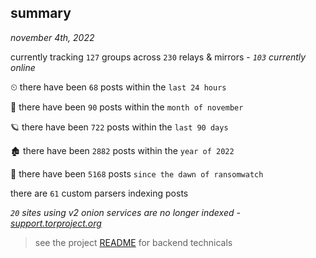 
## summary
_november 4th, 2022_

currently tracking `127` groups across `230` relays & mirrors - _`103` currently online_

⏲ there have been `68` posts within the `last 24 hours`

🦈 there have been `90` posts within the `month of november`

🪐 there have been `722` posts within the `last 90 days`

🏚 there have been `2882` posts within the `year of 2022`

🦕 there have been `5168` posts `since the dawn of ransomwatch`

there are `61` custom parsers indexing posts

_`20` sites using v2 onion services are no longer indexed - [support.torproject.org](https://support.torproject.org/onionservices/v2-deprecation/)_

> see the project [README](https://github.com/joshhighet/ransomwatch#ransomwatch--) for backend technicals
